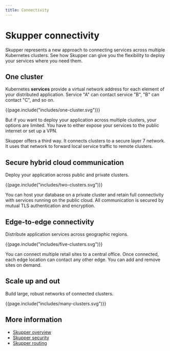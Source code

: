 ```yaml
---
title: Connectivity
---
```


# Skupper connectivity

Skupper represents a new approach to connecting services across
multiple Kubernetes clusters.  See how Skupper can give you the
flexibility to deploy your services where you need them.

## One cluster

Kubernetes <strong>services</strong> provide a virtual network address
for each element of your distributed application.  Service "A" can
contact service "B", "B" can contact "C", and so on.

<div class="illustration">
  {{page.include("includes/one-cluster.svg")}}
</div>

But if you want to deploy your application across multiple clusters,
your options are limited.  You have to either expose your services to
the public internet or set up a VPN.

Skupper offers a third way.  It connects clusters to a secure layer 7
network.  It uses that network to forward local service traffic to
remote clusters.

## Secure hybrid cloud communication

Deploy your application across public and private clusters.

<div class="illustration">
  {{page.include("includes/two-clusters.svg")}}
</div>

You can host your database on a private cluster and retain full
connectivity with services running on the public cloud.  All
communication is secured by mutual TLS authentication and
encryption.

## Edge-to-edge connectivity

Distribute application services across geographic regions.

<div class="illustration">
  {{page.include("includes/five-clusters.svg")}}
</div>

You can connect multiple retail sites to a central office.  Once
connected, each edge location can contact any other edge.  You can add
and remove sites on demand.

## Scale up and out

Build large, robust networks of connected clusters.

<div class="illustration">
  {{page.include("includes/many-clusters.svg")}}
</div>

## More information

 - [Skupper overview](overview.html)
 - [Skupper security](security.html)
 - [Skupper routing](routing.html)

